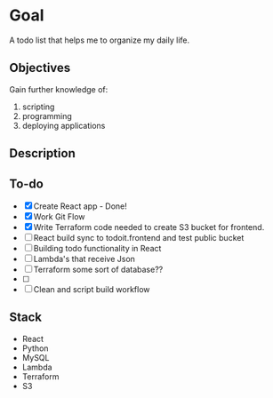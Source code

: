 # Goal

A todo list that helps me to organize my daily life.

## Objectives

Gain further knowledge of:

1. scripting
2. programming
3. deploying applications

## Description

## To-do

- [x] Create React app - Done!
- [x] Work Git Flow
- [x] Write Terraform code needed to create S3 bucket for frontend.
- [ ] React build sync to todoit.frontend and test public bucket
- [ ] Building todo functionality in React
- [ ] Lambda's that receive Json
- [ ] Terraform some sort of database??
- [ ]
- [ ] Clean and script build workflow

## Stack

- React
- Python
- MySQL
- Lambda
- Terraform
- S3
